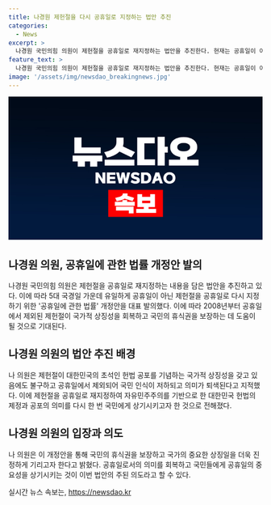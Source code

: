 ```yaml
---
title: 나경원 제헌절을 다시 공휴일로 지정하는 법안 추진
categories:
  - News
excerpt: >
  나경원 국민의힘 의원이 제헌절을 공휴일로 재지정하는 법안을 추진한다. 현재는 공휴일이 아닌데, 나 의원은 제헌절이 헌법 공포를 기념하는 국가적 상징성을 갖고 있으며, 이를 공휴일로 지정하여 국민의 휴식권을 보장하고 의미를 부각시키겠다고 밝혔다. 
feature_text: >
  나경원 국민의힘 의원이 제헌절을 공휴일로 재지정하는 법안을 추진한다. 현재는 공휴일이 아닌데, 나 의원은 제헌절이 헌법 공포를 기념하는 국가적 상징성을 갖고 있으며, 이를 공휴일로 지정하여 국민의 휴식권을 보장하고 의미를 부각시키겠다고 밝혔다. 
image: '/assets/img/newsdao_breakingnews.jpg'
---
```


<p><img src="/assets/img/newsdao_breakingnews.jpg" alt="ranknews 속보" /></p>

<h2 data-ke-size="size26">나경원 의원, 공휴일에 관한 법률 개정안 발의</h2>

<p data-ke-size="size16">나경원 국민의힘 의원은 제헌절을 공휴일로 재지정하는 내용을 담은 법안을 추진하고 있다. 이에 따라 5대 국경일 가운데 유일하게 공휴일이 아닌 제헌절을 공휴일로 다시 지정하기 위한 '공휴일에 관한 법률' 개정안을 대표 발의했다. 이에 따라 2008년부터 공휴일에서 제외된 제헌절이 국가적 상징성을 회복하고 국민의 휴식권을 보장하는 데 도움이 될 것으로 기대된다.</p>

<h2 data-ke-size="size24">나경원 의원의 법안 추진 배경</h2>

<p data-ke-size="size16">나 의원은 제헌절이 대한민국의 초석인 헌법 공포를 기념하는 국가적 상징성을 갖고 있음에도 불구하고 공휴일에서 제외되어 국민 인식이 저하되고 의미가 퇴색된다고 지적했다. 이에 제헌절을 공휴일로 재지정하여 자유민주주의를 기반으로 한 대한민국 헌법의 제정과 공포의 의미를 다시 한 번 국민에게 상기시키고자 한 것으로 전해졌다.</p>

<h2 data-ke-size="size24">나경원 의원의 입장과 의도</h2>

<p data-ke-size="size16">나 의원은 이 개정안을 통해 국민의 휴식권을 보장하고 국가의 중요한 상징일을 더욱 진정하게 기리고자 한다고 밝혔다. 공휴일로서의 의미를 회복하고 국민들에게 공휴일의 중요성을 상기시키는 것이 이번 법안의 주된 의도라고 할 수 있다.</p>
실시간 뉴스 속보는, <a href="https://newsdao.kr" rel="dofollow">https://newsdao.kr</a>


